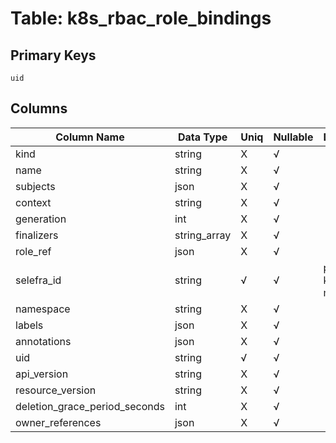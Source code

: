 # Table: k8s_rbac_role_bindings

## Primary Keys 

```
uid
```


## Columns 

|  Column Name   |  Data Type  | Uniq | Nullable | Description | 
|  ----  | ----  | ----  | ----  | ---- | 
| kind | string | X | √ |  | 
| name | string | X | √ |  | 
| subjects | json | X | √ |  | 
| context | string | X | √ |  | 
| generation | int | X | √ |  | 
| finalizers | string_array | X | √ |  | 
| role_ref | json | X | √ |  | 
| selefra_id | string | √ | √ | primary keys value md5 | 
| namespace | string | X | √ |  | 
| labels | json | X | √ |  | 
| annotations | json | X | √ |  | 
| uid | string | √ | √ |  | 
| api_version | string | X | √ |  | 
| resource_version | string | X | √ |  | 
| deletion_grace_period_seconds | int | X | √ |  | 
| owner_references | json | X | √ |  | 


